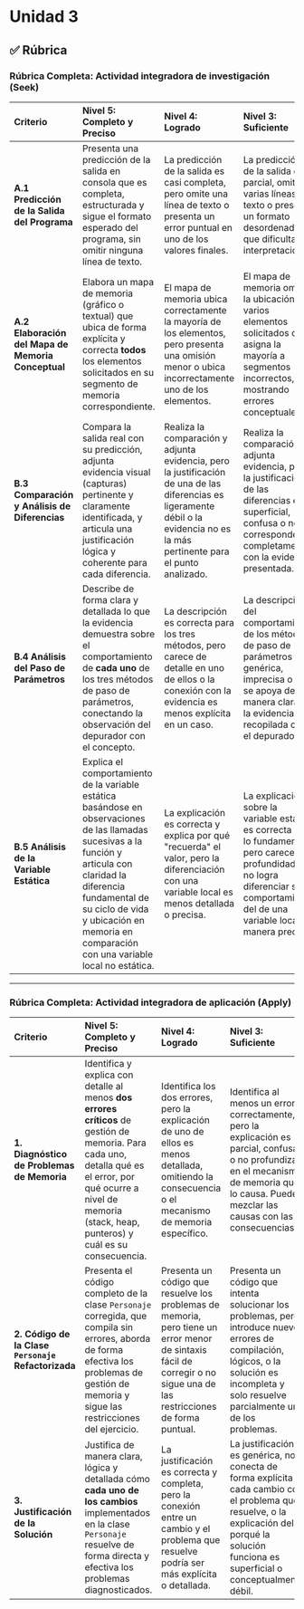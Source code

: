 # Unidad 3

## ✅ Rúbrica

### **Rúbrica Completa: Actividad integradora de investigación (Seek)**

| Criterio | Nivel 5: Completo y Preciso | Nivel 4: Logrado | Nivel 3: Suficiente | Nivel 2: En Desarrollo | Nivel 1: Inicial | Nivel 0: No Realizado |
| :--- | :--- | :--- | :--- | :--- | :--- | :--- |
| **A.1 Predicción de la Salida del Programa** | Presenta una predicción de la salida en consola que es completa, estructurada y sigue el formato esperado del programa, sin omitir ninguna línea de texto. | La predicción de la salida es casi completa, pero omite una línea de texto o presenta un error puntual en uno de los valores finales. | La predicción de la salida es parcial, omite varias líneas de texto o presenta un formato desordenado que dificulta su interpretación. | La predicción de la salida es muy incompleta, solo muestra una pequeña parte del resultado o contiene errores conceptuales sobre el flujo del programa. | Presenta una predicción de la salida que es mínima o no corresponde con el flujo general del programa. | No se presenta ninguna predicción de la salida. |
| **A.2 Elaboración del Mapa de Memoria Conceptual** | Elabora un mapa de memoria (gráfico o textual) que ubica de forma explícita y correcta **todos** los elementos solicitados en su segmento de memoria correspondiente. | El mapa de memoria ubica correctamente la mayoría de los elementos, pero presenta una omisión menor o ubica incorrectamente uno de los elementos. | El mapa de memoria omite la ubicación de varios elementos solicitados o asigna la mayoría a segmentos incorrectos, mostrando errores conceptuales. | El mapa de memoria es incompleto, muy confuso o la mayoría de los elementos están ubicados incorrectamente. | El mapa de memoria es extremadamente vago, incomprensible o solo ubica uno o dos elementos de manera aislada. | No se presenta el mapa de memoria. |
| **B.3 Comparación y Análisis de Diferencias** | Compara la salida real con su predicción, adjunta evidencia visual (capturas) pertinente y claramente identificada, y articula una justificación lógica y coherente para cada diferencia. | Realiza la comparación y adjunta evidencia, pero la justificación de una de las diferencias es ligeramente débil o la evidencia no es la más pertinente para el punto analizado. | Realiza la comparación y adjunta evidencia, pero la justificación de las diferencias es superficial, confusa o no se corresponde completamente con la evidencia presentada. | La comparación es muy limitada, la evidencia es irrelevante o está ausente, y la justificación de las discrepancias es incorrecta o inexistente. | Menciona que hay diferencias pero no las analiza, o la evidencia es incomprensible. | No se realiza la comparación ni se presenta evidencia. |
| **B.4 Análisis del Paso de Parámetros** | Describe de forma clara y detallada lo que la evidencia demuestra sobre el comportamiento de **cada uno** de los tres métodos de paso de parámetros, conectando la observación del depurador con el concepto. | La descripción es correcta para los tres métodos, pero carece de detalle en uno de ellos o la conexión con la evidencia es menos explícita en un caso. | La descripción del comportamiento de los métodos de paso de parámetros es genérica, imprecisa o no se apoya de manera clara en la evidencia recopilada con el depurador. | La descripción es incompleta (solo explica un método) o contiene errores conceptuales importantes sobre cómo funcionan los pasos de parámetros. | La descripción es incorrecta o simplemente repite lo que se ve en la consola sin un análisis del mecanismo subyacente. | No se presenta el análisis del paso de parámetros. |
| **B.5 Análisis de la Variable Estática** | Explica el comportamiento de la variable estática basándose en observaciones de las llamadas sucesivas a la función y articula con claridad la diferencia fundamental de su ciclo de vida y ubicación en memoria en comparación con una variable local no estática. | La explicación es correcta y explica por qué "recuerda" el valor, pero la diferenciación con una variable local es menos detallada o precisa. | La explicación sobre la variable estática es correcta en lo fundamental, pero carece de profundidad o no logra diferenciar su comportamiento del de una variable local de manera precisa. | La explicación es incompleta o confunde el comportamiento de una variable estática con el de una variable global sin justificarlo. | La explicación es incorrecta, confusa o no logra explicar por qué la variable "recuerda" su valor entre llamadas. | No se presenta el análisis de la variable estática. |

---

### **Rúbrica Completa: Actividad integradora de aplicación (Apply)**

| Criterio | Nivel 5: Completo y Preciso | Nivel 4: Logrado | Nivel 3: Suficiente | Nivel 2: En Desarrollo | Nivel 1: Inicial | Nivel 0: No Realizado |
| :--- | :--- | :--- | :--- | :--- | :--- | :--- |
| **1. Diagnóstico de Problemas de Memoria** | Identifica y explica con detalle al menos **dos errores críticos** de gestión de memoria. Para cada uno, detalla qué es el error, por qué ocurre a nivel de memoria (stack, heap, punteros) y cuál es su consecuencia. | Identifica los dos errores, pero la explicación de uno de ellos es menos detallada, omitiendo la consecuencia o el mecanismo de memoria específico. | Identifica al menos un error correctamente, pero la explicación es parcial, confusa o no profundiza en el mecanismo de memoria que lo causa. Puede mezclar las causas con las consecuencias. | La identificación de errores es muy genérica, incorrecta o no se relaciona con la gestión de memoria (p. ej., "es un error de lógica"). | La identificación de errores es incorrecta, vaga ("el programa falla") o no se proporciona una explicación. | No se presenta el diagnóstico de problemas. |
| **2. Código de la Clase `Personaje` Refactorizada** | Presenta el código completo de la clase `Personaje` corregida, que compila sin errores, aborda de forma efectiva los problemas de gestión de memoria y sigue las restricciones del ejercicio. | Presenta un código que resuelve los problemas de memoria, pero tiene un error menor de sintaxis fácil de corregir o no sigue una de las restricciones de forma puntual. | Presenta un código que intenta solucionar los problemas, pero introduce nuevos errores de compilación, lógicos, o la solución es incompleta y solo resuelve parcialmente uno de los problemas. | El código tiene errores significativos, no soluciona los problemas de memoria o introduce nuevas fugas de memoria. | El código presentado es idéntico o muy similar al original, no aborda los problemas de memoria, o directamente no compila por errores básicos. | No se presenta el código refactorizado. |
| **3. Justificación de la Solución** | Justifica de manera clara, lógica y detallada cómo **cada uno de los cambios** implementados en la clase `Personaje` resuelve de forma directa y efectiva los problemas diagnosticados. | La justificación es correcta y completa, pero la conexión entre un cambio y el problema que resuelve podría ser más explícita o detallada. | La justificación es genérica, no conecta de forma explícita cada cambio con el problema que resuelve, o la explicación del porqué la solución funciona es superficial o conceptualmente débil. | La justificación es incompleta, solo explica uno de los cambios o contiene errores conceptuales sobre por qué la solución funciona. | La justificación está ausente, es incomprensible o no guarda relación con los cambios realizados en el código. | No se presenta la justificación. |

